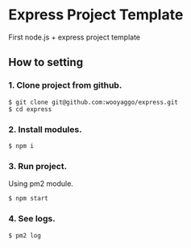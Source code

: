 # Express Project Template
First node.js + express project template

## How to setting

### 1. Clone project from github.

```console
$ git clone git@github.com:wooyaggo/express.git
$ cd express
```

### 2. Install modules.

```console
$ npm i
```

### 3. Run project.

Using pm2 module.

```console
$ npm start
```

### 4. See logs.

```console
$ pm2 log
```